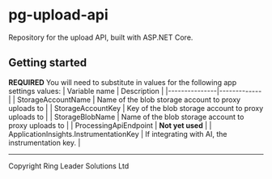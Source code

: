 # pg-upload-api

Repository for the upload API, built with ASP.NET Core.

## Getting started

**REQUIRED** You will need to substitute in values for the following app settings values:
| Variable name | Description |
|---------------|-------------|
| StorageAccountName | Name of the blob storage account to proxy uploads to |
| StorageAccountKey | Key of the blob storage account to proxy uploads to |
| StorageBlobName | Name of the blob storage account to proxy uploads to |
| ProcessingApiEndpoint | **Not yet used** |
| ApplicationInsights.InstrumentationKey | If integrating with AI, the instrumentation key. |


----
Copyright Ring Leader Solutions Ltd
